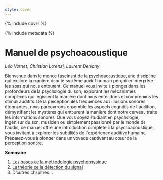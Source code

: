 ```yaml
---
style: cover
---
```


{% include cover %}

{% include metadata %}

# Manuel de psychoacoustique

*Léo Varnet, Christian Lorenzi, Laurent Demany*

Bienvenue dans le monde fascinant de la psychoacoustique, une discipline qui explore la manière dont le système auditif humain perçoit et interprète les sons qui nous entourent. Ce manuel vous invite à plonger dans les profondeurs de la psychologie du son, explorant les mécanismes complexes qui régissent la manière dont nous entendons et comprenons les stimuli auditifs. De la perception des fréquences aux illusions sonores étonnantes, nous parcourrons ensemble les aspects cognitifs de l'audition, démystifiant les mystères qui entourent la manière dont notre cerveau traite les informations sonores. Que vous soyez étudiant en psychologie, ingénieur du son, musicien ou simplement passionné par le monde de l'audio, ce manuel offre une introduction complète à la psychoacoustique, vous invitant à explorer les subtilités de l'expérience auditive humaine. Préparez-vous à plonger dans un voyage captivant au cœur de la perception sonore.

**Sommaire**

1. [Les bases de la méthodologie psychophysique](psychoacoustique/01.html)
2. [La théorie de la détection du signal](psychoacoustique/02.html)
3. D'autres chapitres...
